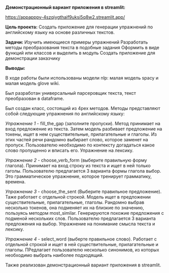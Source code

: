 **Демонстрационный вариант приложения в streamlit:**

https://appapppy-4szqiygthaif9uksi5q8w2.streamlit.app/

**Цель проекта:**
Создать приложение для генерации упражнений по английскому языку на основе различных текстов.

**Задачи:**
Изучить имеющиеся примеры упражнений
Разработать методы преобразования текста в подобные задания
Оформить в виде функций или классов и выделить в модуль
Создать приложение для демонстрации заказчику

**Выводы:**

В ходе работы были использованы модели nlp: малая модель spacy и малая модель glove wiki.

Был разработан универсальный парсеровщик текста, текст преобразован в dataframe.

Был создан класс, состоящий из 4рех методов. Методы представляют собой следующие упражнения по английскому языку:

*Упражнение 1* - fill_the_gap (заполните пропуски). Метод принимает на вход предложение из текста. Затем модель разбивает предложение на токены, ищет в нем существительные, прилагательные и глаголы. Из этих частей речи рандомно выбирает слово, которое заменет на пропуск. Пользователю необходимо по контексту догадаться какое слово пропущенно и вписать его. Упражнение на лексику.

*Упражнение 2* - choose_verb_form (выберите правильную форму глагола). Принимает на вход строку из текста и ищет в ней только гаголы. Пользователю предлагается 3 варианта формы глагола выбор. Это грамматическое упражнение, которое тренирует грамматику, времена.

*Упражнение 3* - choose_the_sent (Выберите правильное предложение). Таже работает с отдельной строкой. Модель ищет в предложении существительные, прилагательные, глаголы. Рандомно выбрав несколько токенов, она подменяет их на близкие по значению, пользуясь методом most_similar. Генерируются похожие предложения с подменой нескольких слов. Пользователю предлагается 3 варианта предложения на выбор. Упражнение на понимание смысла текста и лексику.

*Упражнение 4* - select_word (выберте правильное слово). Работает с отдельной строкой и ищет в ней существительные, прилагательные и глаголы. ПРедлагает пользователю несколько синонимов, из которых необходимо выбрать наиболее подходящий.

Также реализован демонстрационный вариант приложения в streamlit.

